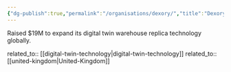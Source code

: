 ```yaml
---
{"dg-publish":true,"permalink":"/organisations/dexory/","title":"Dexory"}
---
```



Raised $19M to expand its digital twin warehouse replica technology globally.

related_to:: [[digital-twin-technology\|digital-twin-technology]]
related_to:: [[united-kingdom\|United-Kingdom]]
